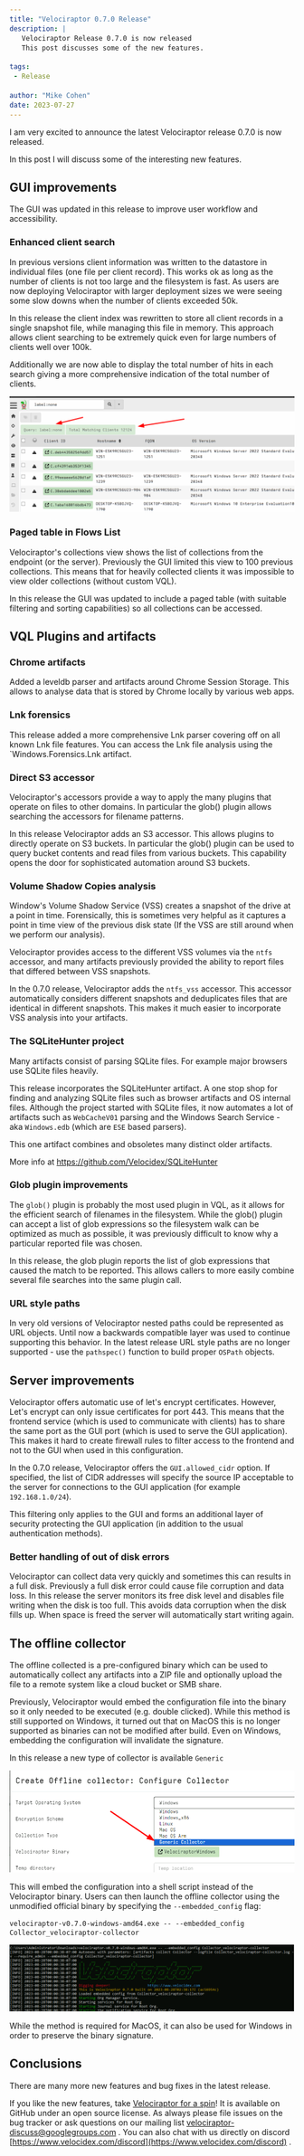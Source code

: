 ```yaml
---
title: "Velociraptor 0.7.0 Release"
description: |
   Velociraptor Release 0.7.0 is now released
   This post discusses some of the new features.

tags:
 - Release

author: "Mike Cohen"
date: 2023-07-27
---
```


I am very excited to announce the latest Velociraptor release 0.7.0 is
now released.

In this post I will discuss some of the interesting new features.

## GUI improvements

The GUI was updated in this release to improve user workflow and accessibility.

### Enhanced client search

In previous versions client information was written to the datastore
in individual files (one file per client record). This works ok as
long as the number of clients is not too large and the filesystem is
fast. As users are now deploying Velociraptor with larger deployment
sizes we were seeing some slow downs when the number of clients
exceeded 50k.

In this release the client index was rewritten to store all client
records in a single snapshot file, while managing this file in
memory. This approach allows client searching to be extremely quick
even for large numbers of clients well over 100k.

Additionally we are now able to display the total number of hits in
each search giving a more comprehensive indication of the total number
of clients.

![](client_search.png)


### Paged table in Flows List

Velociraptor's collections view shows the list of collections from the
endpoint (or the server). Previously the GUI limited this view to 100
previous collections. This means that for heavily collected clients
it was impossible to view older collections (without custom VQL).

In this release the GUI was updated to include a paged table (with
suitable filtering and sorting capabilities) so all collections can be
accessed.


## VQL Plugins and artifacts


### Chrome artifacts

Added a leveldb parser and artifacts around Chrome Session
Storage. This allows to analyse data that is stored by Chrome locally
by various web apps.

### Lnk forensics

This release added a more comprehensive Lnk parser covering off on all
known Lnk file features.  You can access the Lnk file analysis using
the `Windows.Forensics.Lnk artifact.

### Direct S3 accessor

Velociraptor's accessors provide a way to apply the many plugins that
operate on files to other domains. In particular the glob() plugin
allows searching the accessors for filename patterns.

In this release Velociraptor adds an S3 accessor. This allows plugins
to directly operate on S3 buckets. In particular the glob() plugin can
be used to query bucket contents and read files from various
buckets. This capability opens the door for sophisticated automation
around S3 buckets.

### Volume Shadow Copies analysis

Window's Volume Shadow Service (VSS) creates a snapshot of the drive at
a point in time. Forensically, this is sometimes very helpful as it
captures a point in time view of the previous disk state (If the VSS
are still around when we perform our analysis).

Velociraptor provides access to the different VSS volumes via the
`ntfs` accessor, and many artifacts previously provided the ability to
report files that differed between VSS snapshots.

In the 0.7.0 release, Velociraptor adds the `ntfs_vss` accessor. This
accessor automatically considers different snapshots and deduplicates
files that are identical in different snapshots. This makes it much
easier to incorporate VSS analysis into your artifacts.

### The SQLiteHunter project

Many artifacts consist of parsing SQLite files. For example major
browsers use SQLite files heavily.

This release incorporates the SQLiteHunter artifact. A one stop shop
for finding and analyzing SQLite files such as browser artifacts and
OS internal files. Although the project started with SQLite files, it
now automates a lot of artifacts such as `WebCacheV01` parsing and the
Windows Search Service - aka `Windows.edb` (which are `ESE` based
parsers).

This one artifact combines and obsoletes many distinct older
artifacts.

More info at https://github.com/Velocidex/SQLiteHunter

### Glob plugin improvements

The `glob()` plugin is probably the most used plugin in VQL, as it
allows for the efficient search of filenames in the filesystem. While
the glob() plugin can accept a list of glob expressions so the
filesystem walk can be optimized as much as possible, it was
previously difficult to know why a particular reported file was
chosen.

In this release, the glob plugin reports the list of glob expressions
that caused the match to be reported. This allows callers to more
easily combine several file searches into the same plugin call.

### URL style paths

In very old versions of Velociraptor nested paths could be represented
as URL objects. Until now a backwards compatible layer was used to
continue supporting this behavior. In the latest release URL style
paths are no longer supported - use the `pathspec()` function to build
proper `OSPath` objects.

## Server improvements

Velociraptor offers automatic use of let's encrypt
certificates. However, Let's encrypt can only issue certificates for
port 443. This means that the frontend service (which is used to
communicate with clients) has to share the same port as the GUI port
(which is used to serve the GUI application). This makes it hard to
create firewall rules to filter access to the frontend and not to the
GUI when used in this configuration.

In the 0.7.0 release, Velociraptor offers the `GUI.allowed_cidr`
option. If specified, the list of CIDR addresses will specify the
source IP acceptable to the server for connections to the GUI
application (for example `192.168.1.0/24`).

This filtering only applies to the GUI and forms an additional layer
of security protecting the GUI application (in addition to the usual
authentication methods).

### Better handling of out of disk errors

Velociraptor can collect data very quickly and sometimes this can
results in a full disk. Previously a full disk error could cause file
corruption and data loss. In this release the server monitors its free
disk level and disables file writing when the disk is too full. This
avoids data corruption when the disk fills up. When space is freed the
server will automatically start writing again.

## The offline collector

The offline collected is a pre-configured binary which can be used to
automatically collect any artifacts into a ZIP file and optionally
upload the file to a remote system like a cloud bucket or SMB share.

Previously, Velociraptor would embed the configuration file into the
binary so it only needed to be executed (e.g. double clicked). While
this method is still supported on Windows, it turned out that on MacOS
this is no longer supported as binaries can not be modified after
build. Even on Windows, embedding the configuration will invalidate
the signature.

In this release a new type of collector is available `Generic`

![](generic_collector.png)

This will embed the configuration into a shell script instead of the
Velociraptor binary. Users can then launch the offline collector using
the unmodified official binary by specifying the `--embedded_config`
flag:

```
velociraptor-v0.7.0-windows-amd64.exe -- --embedded_config Collector_velociraptor-collector
```

![](generic_collector_running.png)

While the method is required for MacOS, it can also be used for
Windows in order to preserve the binary signature.

## Conclusions

There are many more new features and bug fixes in the latest
release.

If you like the new features, take [Velociraptor for a
spin](https://github.com/Velocidex/velociraptor)!  It is available
on GitHub under an open source license. As always please file issues
on the bug tracker or ask questions on our mailing list
[velociraptor-discuss@googlegroups.com](mailto:velociraptor-discuss@googlegroups.com)
. You can also chat with us directly on discord
[https://www.velocidex.com/discord](https://www.velocidex.com/discord)
.
